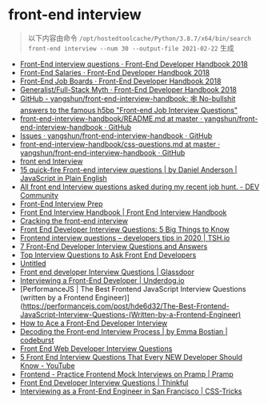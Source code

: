 
front-end interview
===================


> 以下内容由命令 `/opt/hostedtoolcache/Python/3.8.7/x64/bin/search front-end interview --num 30 --output-file 2021-02-22` 生成

- [Front-End interview questions · Front-End Developer Handbook 2018](https://frontendmasters.com/books/front-end-handbook/2018/practice/interview-q.html)
- [Front-End Salaries · Front-End Developer Handbook 2018](https://frontendmasters.com/books/front-end-handbook/2018/practice/salaries.html)
- [Front-End Job Boards · Front-End Developer Handbook 2018](https://frontendmasters.com/books/front-end-handbook/2018/practice/jobboards.html)
- [Generalist/Full-Stack Myth · Front-End Developer Handbook 2018](https://frontendmasters.com/books/front-end-handbook/2018/practice/myth.html)
- [GitHub - yangshun/front-end-interview-handbook: 🕸  No-bullshit answers to the famous h5bp "Front-end Job Interview Questions"](https://github.com/yangshun/front-end-interview-handbook)
- [front-end-interview-handbook/README.md at master · yangshun/front-end-interview-handbook · GitHub](https://github.com/yangshun/front-end-interview-handbook/blob/master/contents/en/README.md)
- [Issues · yangshun/front-end-interview-handbook · GitHub](https://github.com/yangshun/front-end-interview-handbook/issues)
- [front-end-interview-handbook/css-questions.md at master · yangshun/front-end-interview-handbook · GitHub](https://github.com/yangshun/front-end-interview-handbook/blob/master/contents/en/css-questions.md)
- [front end Interview](https://www.thatjsdude.com/interview/)
- [15 quick-fire Front-end interview questions | by Daniel Anderson | JavaScript in Plain English](https://medium.com/javascript-in-plain-english/15-quick-fire-front-end-interview-questions-bb4d83d0817c)
- [All front end Interview questions asked during my recent job hunt. - DEV Community](https://dev.to/devabhijeet/all-front-end-interview-questions-asked-during-my-recent-job-hunt-1kge)
- [Front-End Interview Prep](https://www.udacity.com/course/front-end-interview-prep--ud250)
- [Front End Interview Handbook | Front End Interview Handbook](https://yangshun.github.io/front-end-interview-handbook/)
- [Cracking the front-end interview](https://www.freecodecamp.org/news/cracking-the-front-end-interview-9a34cd46237/)
- [Front End Developer Interview Questions: 5 Big Things to Know](https://insights.dice.com/2020/04/03/front-end-developer-interview-questions-5-big-things-know/)
- [Frontend interview questions – developers tips in 2020 | TSH.io](https://tsh.io/blog/frontend-interview-questions/)
- [7 Front-End Developer Interview Questions and Answers](https://www.indeed.com/hire/interview-questions/front-end-developer)
- [Top Interview Questions to Ask Front End Developers](https://business.linkedin.com/talent-solutions/resources/interviewing-talent/front-end-developer)
- [Untitled](https://www.educative.io/track/ace-the-front-end-interview)
- [Front end developer Interview Questions | Glassdoor](https://www.glassdoor.com/Interview/front-end-developer-interview-questions-SRCH_KO0,19.htm)
- [Interviewing a Front-End Developer | Underdog.io](https://underdog.io/blog/interviewing-a-front-end-developer)
- [PerformanceJS | The Best Frontend JavaScript Interview Questions (written by a Frontend Engineer)](https://performancejs.com/post/hde6d32/The-Best-Frontend-JavaScript-Interview-Questions-(Written-by-a-Frontend-Engineer)
- [How to Ace a Front-End Developer Interview](https://html.com/resources/front-end-dev-interview/)
- [Decoding the Front-end Interview Process | by Emma Bostian | codeburst](https://codeburst.io/de-coding-the-front-end-development-interview-process-9601bc4c71e5)
- [Front End Web Developer Interview Questions](https://resources.workable.com/front-end-web-developer-interview-questions)
- [5 Front End Interview Questions That Every NEW Developer Should Know - YouTube](https://www.youtube.com/watch?v=z6cvj6cMIr0)
- [Frontend - Practice Frontend Mock Interviews on Pramp | Pramp](https://www.pramp.com/dev/uc-frontend)
- [Front End Developer Interview Questions | Thinkful](https://www.thinkful.com/blog/front-end-developer-interview-questions/)
- [
    Interviewing as a Front-End Engineer in San Francisco | CSS-Tricks  ](https://css-tricks.com/interviewing-front-end-engineer-san-francisco/)
